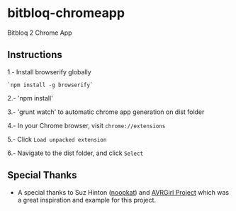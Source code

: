 # bitbloq-chromeapp

Bitbloq 2 Chrome App

## Instructions

1.- Install browserify globally

	`npm install -g browserify`

2.- 'npm install'

3.- 'grunt watch' to automatic chrome app generation on dist folder

4.- In your Chrome browser, visit `chrome://extensions`

5.- Click `Load unpacked extension`

6.- Navigate to the dist folder, and click `Select`


## Special Thanks
- A special thanks to Suz Hinton ([noopkat](http://noopkat.com)) and [AVRGirl Project](https://github.com/noopkat/avrgirl) which was a great inspiration and example for this project.